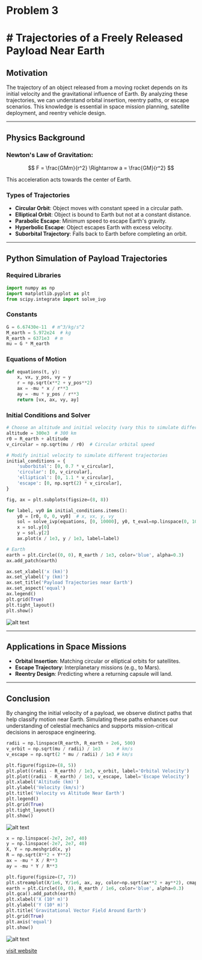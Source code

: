 # Problem 3

# # Trajectories of a Freely Released Payload Near Earth

## Motivation
The trajectory of an object released from a moving rocket depends on its initial velocity and the gravitational influence of Earth. By analyzing these trajectories, we can understand orbital insertion, reentry paths, or escape scenarios. This knowledge is essential in space mission planning, satellite deployment, and reentry vehicle design.

---

## Physics Background

### Newton's Law of Gravitation:

$$
F = \frac{GMm}{r^2} \Rightarrow a = \frac{GM}{r^2} 
$$

This acceleration acts towards the center of Earth.

### Types of Trajectories
- **Circular Orbit**: Object moves with constant speed in a circular path.
- **Elliptical Orbit**: Object is bound to Earth but not at a constant distance.
- **Parabolic Escape**: Minimum speed to escape Earth's gravity.
- **Hyperbolic Escape**: Object escapes Earth with excess velocity.
- **Suborbital Trajectory**: Falls back to Earth before completing an orbit.

---

## Python Simulation of Payload Trajectories

### Required Libraries
```python
import numpy as np
import matplotlib.pyplot as plt
from scipy.integrate import solve_ivp
```

### Constants
```python
G = 6.67430e-11  # m^3/kg/s^2
M_earth = 5.972e24  # kg
R_earth = 6371e3  # m
mu = G * M_earth
```

### Equations of Motion
```python
def equations(t, y):
    x, vx, y_pos, vy = y
    r = np.sqrt(x**2 + y_pos**2)
    ax = -mu * x / r**3
    ay = -mu * y_pos / r**3
    return [vx, ax, vy, ay]
```

### Initial Conditions and Solver
```python
# Choose an altitude and initial velocity (vary this to simulate different cases)
altitude = 300e3  # 300 km
r0 = R_earth + altitude
v_circular = np.sqrt(mu / r0)  # Circular orbital speed

# Modify initial velocity to simulate different trajectories
initial_conditions = {
    'suborbital': [0, 0.7 * v_circular],
    'circular': [0, v_circular],
    'elliptical': [0, 1.1 * v_circular],
    'escape': [0, np.sqrt(2) * v_circular],
}

fig, ax = plt.subplots(figsize=(8, 8))

for label, vy0 in initial_conditions.items():
    y0 = [r0, 0, 0, vy0]  # x, vx, y, vy
    sol = solve_ivp(equations, [0, 10000], y0, t_eval=np.linspace(0, 10000, 5000))
    x = sol.y[0]
    y = sol.y[2]
    ax.plot(x / 1e3, y / 1e3, label=label)

# Earth
earth = plt.Circle((0, 0), R_earth / 1e3, color='blue', alpha=0.3)
ax.add_patch(earth)

ax.set_xlabel('x (km)')
ax.set_ylabel('y (km)')
ax.set_title('Payload Trajectories near Earth')
ax.set_aspect('equal')
ax.legend()
plt.grid(True)
plt.tight_layout()
plt.show()
```

![alt text](image-8.png)

---

## Applications in Space Missions
- **Orbital Insertion**: Matching circular or elliptical orbits for satellites.
- **Escape Trajectory**: Interplanetary missions (e.g., to Mars).
- **Reentry Design**: Predicting where a returning capsule will land.

---

## Conclusion
By changing the initial velocity of a payload, we observe distinct paths that help classify motion near Earth. Simulating these paths enhances our understanding of celestial mechanics and supports mission-critical decisions in aerospace engineering.

```python
radii = np.linspace(R_earth, R_earth + 2e6, 500)
v_orbit = np.sqrt(mu / radii) / 1e3      # km/s
v_escape = np.sqrt(2 * mu / radii) / 1e3 # km/s

plt.figure(figsize=(8, 5))
plt.plot((radii - R_earth) / 1e3, v_orbit, label='Orbital Velocity')
plt.plot((radii - R_earth) / 1e3, v_escape, label='Escape Velocity')
plt.xlabel('Altitude (km)')
plt.ylabel('Velocity (km/s)')
plt.title('Velocity vs Altitude Near Earth')
plt.legend()
plt.grid(True)
plt.tight_layout()
plt.show()
```
![alt text](image-5.png)

```python
x = np.linspace(-2e7, 2e7, 40)
y = np.linspace(-2e7, 2e7, 40)
X, Y = np.meshgrid(x, y)
R = np.sqrt(X**2 + Y**2)
ax = -mu * X / R**3
ay = -mu * Y / R**3

plt.figure(figsize=(7, 7))
plt.streamplot(X/1e6, Y/1e6, ax, ay, color=np.sqrt(ax**2 + ay**2), cmap='plasma')
earth = plt.Circle((0, 0), R_earth / 1e6, color='blue', alpha=0.3)
plt.gca().add_patch(earth)
plt.xlabel('X (10⁶ m)')
plt.ylabel('Y (10⁶ m)')
plt.title('Gravitational Vector Field Around Earth')
plt.grid(True)
plt.axis('equal')
plt.show()
```

![alt text](image-6.png)



[visit website](https://colab.research.google.com/drive/1sndCMzPXDamm9P4kyI4kwXrh5LwAy25c?usp=sharing)